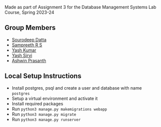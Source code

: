 Made as part of Assignment 3 for the Database Management Systems Lab Course, Spring 2023-24

## Group Members
- [Sourodeep Datta](https://github.com/TheLapisGoat)
- [Sampreeth R S](https://github.com/sampreeth-r-s)
- [Yash Kumar](https://github.com/yash23kr)
- [Yash Sirvi](https://github.com/c-12-14)
- [Ashwin Prasanth](https://github.com/ashwinpra)


## Local Setup Instructions 
- Install postgres, psql and create a user and database with name `postgres`
- Setup a virtual environment and activate it
- Install required packages 
- Run `python3 manage.py makemigrations webapp`
- Run `python3 manage.py migrate`
- Run `python3 manage.py runserver`